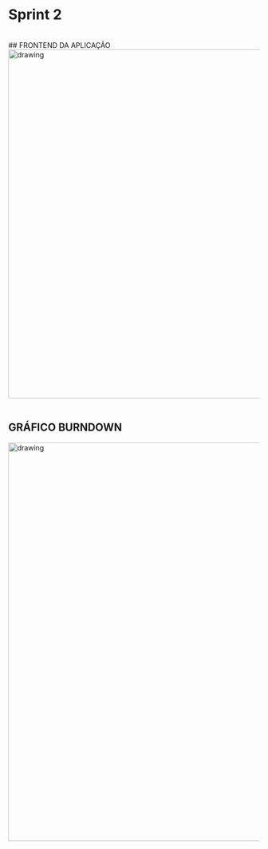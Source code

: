 # Sprint 2

<br />
## FRONTEND DA APLICAÇÃO

<img src="https://i.imgur.com/Ajn2vTi.gif"   alt="drawing" width =700>

<br />
<br />

## GRÁFICO BURNDOWN

<img src="https://user-images.githubusercontent.com/73767256/115142645-4f4cec80-a019-11eb-9752-e58285614ea1.png"   alt="drawing" width=800>
